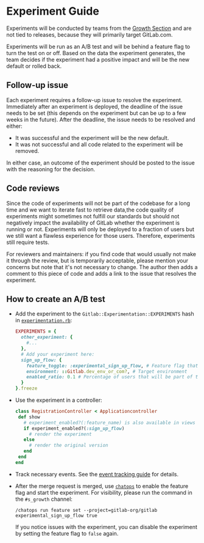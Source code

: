 # Experiment Guide

Experiments will be conducted by teams from the [Growth Section](https://about.gitlab.com/handbook/engineering/development/growth/) and are not tied to releases, because they will primarily target GitLab.com.

Experiments will be run as an A/B test and will be behind a feature flag to turn the test on or off. Based on the data the experiment generates, the team decides if the experiment had a positive impact and will be the new default or rolled back.

## Follow-up issue

Each experiment requires a follow-up issue to resolve the experiment. Immediately after an experiment is deployed, the deadline of the issue needs to be set (this depends on the experiment but can be up to a few weeks in the future).
After the deadline, the issue needs to be resolved and either:

- It was successful and the experiment will be the new default.
- It was not successful and all code related to the experiment will be removed.

In either case, an outcome of the experiment should be posted to the issue with the reasoning for the decision.

## Code reviews

Since the code of experiments will not be part of the codebase for a long time and we want to iterate fast to retrieve data,the code quality of experiments might sometimes not fulfill our standards but should not negatively impact the availability of GitLab whether the experiment is running or not.
Experiments will only be deployed to a fraction of users but we still want a flawless experience for those users. Therefore, experiments still require tests.

For reviewers and maintainers: if you find code that would usually not make it through the review, but is temporarily acceptable, please mention your concerns but note that it's not necessary to change.
The author then adds a comment to this piece of code and adds a link to the issue that resolves the experiment.

## How to create an A/B test

- Add the experiment to the `Gitlab::Experimentation::EXPERIMENTS` hash in [`experimentation.rb`](https://gitlab.com/gitlab-org/gitlab/blob/master/lib%2Fgitlab%2Fexperimentation.rb):

  ```ruby
  EXPERIMENTS = {
    other_experiment: {
      #...
    },
    # Add your experiment here:
    sign_up_flow: {
      feature_toggle: :experimental_sign_up_flow, # Feature flag that will be used
      environment: ::Gitlab.dev_env_or_com?, # Target environment
      enabled_ratio: 0.1 # Percentage of users that will be part of the experiment. 10% of the users would be part of this experiments.
    }
  }.freeze
  ```

- Use the experiment in a controller:

  ```ruby
  class RegistrationController < Applicationcontroller
   def show
     # experiment_enabled?(:feature_name) is also available in views and helpers
     if experiment_enabled?(:sign_up_flow)
       # render the experiment
     else
       # render the original version
     end
   end
  end
  ```

- Track necessary events. See the [event tracking guide](../event_tracking/index.md) for details.
- After the merge request is merged, use [`chatops`](../../ci/chatops/README.md) to enable the feature flag and start the experiment. For visibility, please run the command in the `#s_growth` channel:

  ```
  /chatops run feature set --project=gitlab-org/gitlab experimental_sign_up_flow true
  ```

  If you notice issues with the experiment, you can disable the experiment by setting the feature flag to `false` again.
